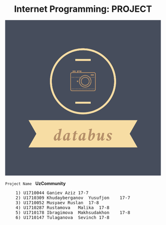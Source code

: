   <h1 align="center">Internet Programming: PROJECT</h1>
  <p align="center"><img src="public/assets/logo.png"></p>

`Project Name` &nbsp; **UzCommunity**

  <pre>
    1) U1710044	Ganiev Aziz	17-7
    2) U1710309	Khudayberganov	Yusufjon	17-7
    3) U1710052	Musyaev	Ruslan	17-8
    4) U1710287	Rustamova	Malika	17-8
    5) U1710178	Ibragimova	Makhsudakhon	17-8
    6) U1710147	Tulaganova	Sevinch	17-8
  </pre>

